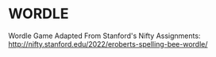 # WORDLE
Wordle Game Adapted From Stanford's Nifty Assignments: http://nifty.stanford.edu/2022/eroberts-spelling-bee-wordle/
